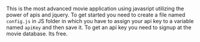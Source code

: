 This is the most advanced movie application using javasript utilizing the power of apis and jquery. 
To get started you need to create a file named `config.js` in JS folder in which you have to assign your api key to a variable named `apiKey` and then save it. To get an api key you need to signup at the movie database. Its free.
